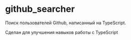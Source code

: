 # github_searcher

Поиск пользователей Github, написанный на TypeScript.


Сделан для улучшения навыков работы с TypeScript
